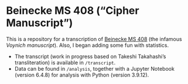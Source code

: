 # Beinecke MS 408 (“Cipher Manuscript”)

This is a repository for a transcription of [Beinecke MS 408](https://collections.library.yale.edu/catalog/2002046) (the infamous _Voynich manuscript_). Also, I began adding some fun with statistics.

- The transcript (work in progress based on Takeshi Takahashi’s transliteration) is available in `/transcript`.
- Data can be found in `/analysis`, together with a Jupyter Notebook (version 6.4.8) for analysis with Python (version 3.9.12).
